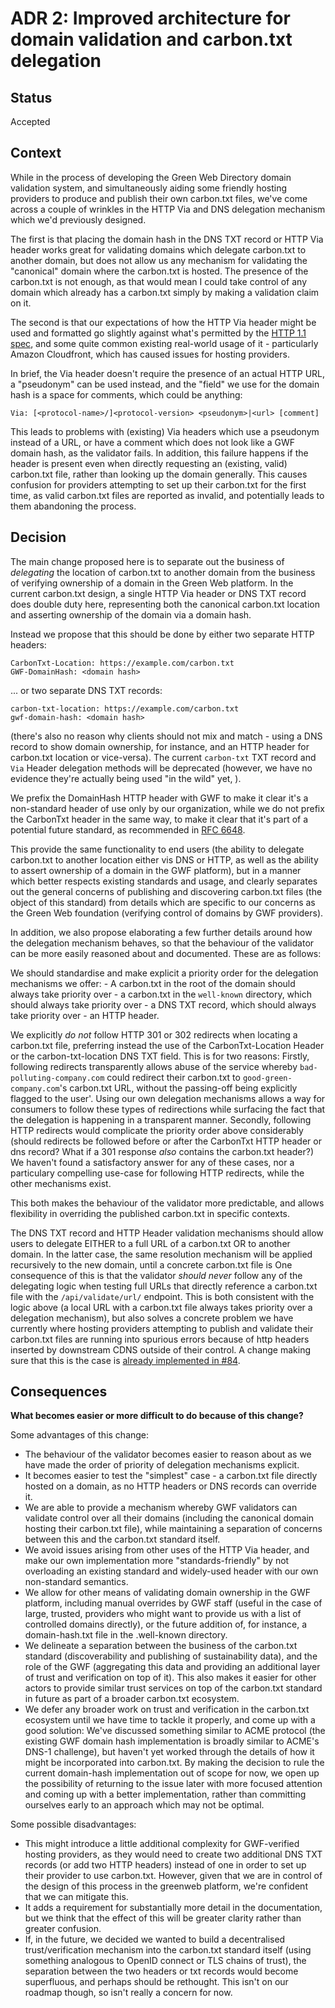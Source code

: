 # ADR 2: Improved architecture for domain validation and carbon.txt delegation

## Status

Accepted

## Context

While in the process of developing the Green Web Directory domain validation system, and simultaneously aiding some friendly hosting providers to produce and publish their own carbon.txt files, we've come across a couple of wrinkles in the HTTP Via and DNS delegation mechanism which we'd previously designed.

The first is that placing the domain hash in the DNS TXT record or HTTP Via header works great for validating domains  which delegate carbon.txt to another domain, but does not allow us any mechanism for validating the "canonical" domain where the carbon.txt is hosted. The presence of the carbon.txt is not enough, as that would mean I could take control of any domain which already has a carbon.txt simply by making a validation claim on it.

The second is that our expectations of how the HTTP Via header might be used and formatted go slightly against what's permitted by the [HTTP 1.1 spec](https://datatracker.ietf.org/doc/html/rfc2616#section-14.45), and some quite common existing real-world usage of it - particularly Amazon Cloudfront, which has caused issues for hosting providers.

In brief, the Via header doesn't require the presence of an actual HTTP URL, a "pseudonym" can be used instead, and the "field" we use for the domain hash is a space for comments, which could be anything:

```
Via: [<protocol-name>/]<protocol-version> <pseudonym>|<url> [comment]
```

This leads to problems with (existing) Via headers which use a pseudonym instead of a URL, or have a comment which does not look like a GWF domain hash, as the validator fails. In addition, this failure happens if the header is present even when directly requesting an (existing, valid) carbon.txt file, rather than looking up the domain generally. This causes confusion for providers attempting to set up their carbon.txt for the first time, as valid carbon.txt files are reported as invalid, and potentially leads to them abandoning the process.

## Decision

The main change proposed here is to separate out the business of _delegating_ the location of carbon.txt to another domain from the business of verifying ownership of a domain in the Green Web platform. In the current carbon.txt design, a single HTTP Via header or DNS TXT record does double duty here, representing both the canonical carbon.txt location and asserting ownership of the domain via a domain hash.

Instead we propose that this should be done by either two separate HTTP headers:

```
CarbonTxt-Location: https://example.com/carbon.txt
GWF-DomainHash: <domain hash>
```

... or two separate DNS TXT records:

```
carbon-txt-location: https://example.com/carbon.txt
gwf-domain-hash: <domain hash>
```

(there's also no reason why clients should not mix and match - using a DNS record to show domain ownership, for instance, and an HTTP header for carbon.txt location or vice-versa). The current `carbon-txt` TXT record and `Via` Header delegation methods will be deprecated (however, we have no evidence they're actually being used "in the wild" yet, ).

We prefix the DomainHash HTTP header with GWF to make it clear it's a non-standard header of use only by our organization, while we do not prefix the CarbonTxt header in the same way, to make it clear that it's part of a potential future standard, as recommended in [RFC 6648](https://datatracker.ietf.org/doc/html/rfc6648).

This provide the same functionality to end users (the ability to delegate carbon.txt to another location either vis DNS or HTTP, as well as the ability to assert ownership of a domain in the GWF platform), but in a manner which better respects existing standards and usage, and clearly separates out the general concerns of publishing and discovering carbon.txt files (the object of this standard) from details which are specific to our concerns as the Green Web foundation (verifying control of domains by GWF providers).

In addition, we also propose elaborating a few further details around how the delegation mechanism behaves, so that the behaviour of the validator can be more easily reasoned about and documented. These are as follows:

We should standardise and make explicit a priority order for the delegation mechanisms we offer:
    - A carbon.txt in the root of the domain should always take priority over
    - a carbon.txt in the `well-known` directory, which should always take priority over
    - a DNS TXT record, which should always take priority over
    - an HTTP header.

We explicitly *do not* follow HTTP 301 or 302 redirects when locating a carbon.txt file, preferring instead the use of the CarbonTxt-Location Header or the carbon-txt-location DNS TXT field. This is for two reasons: Firstly, following redirects transparently allows abuse of the service whereby `bad-polluting-company.com` could redirect their carbon.txt to `good-green-company.com`'s carbon.txt URL, without the passing-off being explicitly flagged to the user'. Using our own delegation mechanisms allows a way for consumers to follow these types of redirections while surfacing the fact that the delegation is happening in a transparent manner. Secondly, following HTTP redirects would complicate the priority order above considerably (should redirects be followed before or after the CarbonTxt HTTP header or dns record? What if a 301 response _also_ contains the carbon.txt header?) We haven't found a satisfactory answer for any of these cases, nor a particulary compelling use-case for following HTTP redirects, while the other mechanisms exist.

This both makes the behaviour of the validator more predictable, and allows flexibility in overriding the published carbon.txt in specific contexts.

The DNS TXT record and HTTP Header validation mechanisms should allow users to delegate EITHER to a full URL of a carbon.txt OR to another domain. In the latter case, the same resolution mechanism will be applied recursively to the new domain, until a concrete carbon.txt file is
One consequence of this is that the validator _should never_  follow any of the delegating logic when testing full URLs that directly reference a carbon.txt file with the `/api/validate/url/` endpoint. This is both consistent with the logic above (a local URL with a carbon.txt file always takes priority over a delegation mechanism), but also solves a concrete problem we have currently where hosting providers attempting to publish and validate their carbon.txt files are running into spurious errors because of http headers inserted by downstream CDNS outside of their control. A change making sure that this is the case is [already implemented in #84](https://github.com/thegreenwebfoundation/carbon-txt-validator/pull/84).

## Consequences

**What becomes easier or more difficult to do because of this change?**

Some advantages of this change:

 - The behaviour of the validator becomes easier to reason about as we have made the order of priority of delegation mechanisms explicit.
 - It becomes easier to test the "simplest" case -  a carbon.txt file directly hosted on a domain, as no HTTP headers or DNS records can override it.
 - We are able to provide a mechanism whereby GWF validators can validate control over all their domains (including the canonical domain hosting their carbon.txt file), while maintaining a separation of concerns between this and the carbon.txt standard itself.
 - We avoid issues arising from other uses of the HTTP Via header, and make our own implementation more "standards-friendly" by not overloading an existing standard and widely-used header with our own non-standard semantics.
 - We allow for other means of validating domain ownership in the GWF platform, including manual overrides by GWF staff (useful in the case of large, trusted, providers who might want to provide us with a list of controlled domains directly), or the future addition of, for instance, a domain-hash.txt file in the .well-known directory.
 - We delineate a separation between the business of the carbon.txt standard (discoverability and publishing of sustainability data), and the role of the GWF (aggregating this data and providing an additional layer of trust and verification on top of it). This also makes it easier for other actors to provide similar trust services on top of the carbon.txt standard in future as part of a broader carbon.txt ecosystem.
 - We defer any broader work on trust and verification in the carbon.txt ecosystem until we have time to tackle it properly, and come up with a good solution: We've discussed something similar to ACME protocol (the existing GWF domain hash implementation is broadly similar to ACME's DNS-1 challenge), but haven't yet worked through the details of how it might be incorporated into carbon.txt. By making the decision to rule the current domain-hash implementation out of scope for now, we open up the possibility of returning to the issue later with more focused attention and coming up with a better implementation, rather than committing ourselves early to an approach which may not be optimal.


Some possible disadvantages:

- This might introduce a little additional complexity for GWF-verified hosting providers, as they would need to create two additional DNS TXT records (or add two HTTP headers) instead of one in order to set up their provider to use carbon.txt. However, given that we are in control of the design of this process in the greenweb platform, we're confident that we can mitigate this.
- It adds a requirement for substantially more detail in the documentation, but we think that the effect of this will be greater clarity rather than greater confusion.
- If, in the future, we decided we wanted to build a decentralised trust/verification mechanism into the carbon.txt standard itself (using something analogous to OpenID connect or TLS chains of trust), the separation between the two headers or txt records would become superfluous, and perhaps should be rethought. This isn't on our roadmap though, so isn't really a concern for now.


